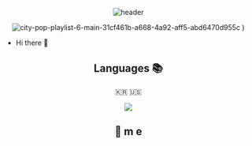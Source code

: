 <div align=center>

![header](https://capsule-render.vercel.app/api?type=soft&color=auto&height=150&section=header&text=xogjs&fontSize=70&animation=twinkling)
  
![city-pop-playlist-6-main-31cf461b-a668-4a92-aff5-abd6470d955c](https://user-images.githubusercontent.com/78254621/187934581-e88b722d-f906-4786-9ba6-88855fdbba99.gif)
)

  
<div align=left>

* Hi there 👋

 


<div align=center>
 

## Languages 📚

<p align="center"> 🇰🇷 🇺🇸 </p>
<img src="https://img.shields.io/badge/Nike-#111111?styleflat-square&logo=Nike&logoColor=white"/>


## 💫 m e
 

